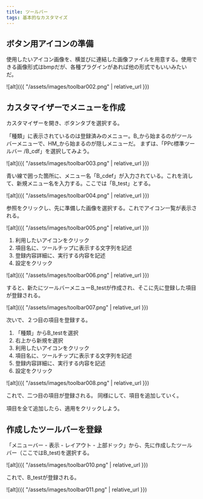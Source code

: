 ```yaml
---
title: ツールバー
tags: 基本的なカスタマイズ
---
```


## ボタン用アイコンの準備

使用したいアイコン画像を、横並びに連結した画像ファイルを用意する。使用できる画像形式はbmpだが、各種プラグインがあれば他の形式でもいいみたいだ。

![alt]({{ "/assets/images/toolbar002.png" | relative_url }})

## カスタマイザーでメニューを作成

カスタマイザーを開き、ボタンタブを選択する。

「種類」に表示されているのは登録済みのメニュー。B_から始まるのがツールバーメニューで、HM_から始まるのが隠しメニューだ。
まずは、「PPc標準ツールバー /B_cdf」を選択してみよう。

![alt]({{ "/assets/images/toolbar003.png" | relative_url }})

青い線で囲った箇所に、メニュー名「B_cdef」が入力されている。これを消して、新規メニュー名を入力する。ここでは「B_test」とする。

![alt]({{ "/assets/images/toolbar004.png" | relative_url }})

参照をクリックし、先に準備した画像を選択する。これでアイコン一覧が表示される。

![alt]({{ "/assets/images/toolbar005.png" | relative_url }})

1. 利用したいアイコンをクリック
1. 項目名に、ツールチップに表示する文字列を記述
1. 登録内容詳細に、実行する内容を記述
1. 設定をクリック

![alt]({{ "/assets/images/toolbar006.png" | relative_url }})

すると、新たにツールバーメニューB_testが作成され、そこに先に登録した項目が登録される。

![alt]({{ "/assets/images/toolbar007.png" | relative_url }})

次いで、２つ目の項目を登録する。

1. 「種類」からB_testを選択
1. 右上から新規を選択
1. 利用したいアイコンをクリック
1. 項目名に、ツールチップに表示する文字列を記述
1. 登録内容詳細に、実行する内容を記述
1. 設定をクリック

![alt]({{ "/assets/images/toolbar008.png" | relative_url }})

これで、二つ目の項目が登録される。 同様にして、項目を追加していく。

項目を全て追加したら、適用をクリックしよう。

## 作成したツールバーを登録


「メニューバー - 表示 - レイアウト - 上部ドック」から、先に作成したツールバー（ここではB_test)を選択する。

![alt]({{ "/assets/images/toolbar010.png" | relative_url }})

 これで、B_testが登録される。

![alt]({{ "/assets/images/toolbar011.png" | relative_url }})

